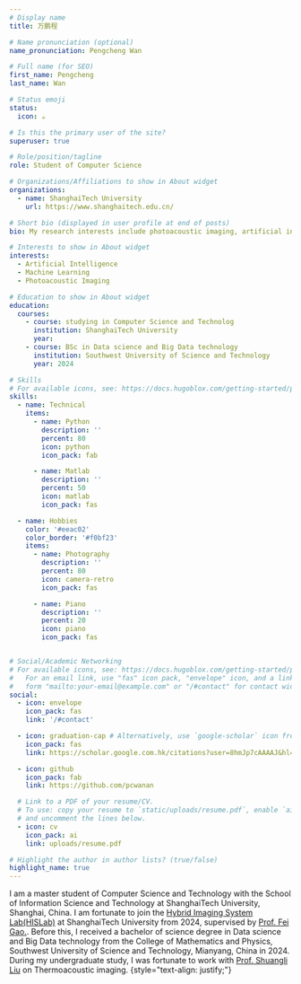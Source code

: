 ```yaml
---
# Display name
title: 万鹏程

# Name pronunciation (optional)
name_pronunciation: Pengcheng Wan

# Full name (for SEO)
first_name: Pengcheng
last_name: Wan

# Status emoji
status:
  icon: ☕️

# Is this the primary user of the site?
superuser: true

# Role/position/tagline
role: Student of Computer Science

# Organizations/Affiliations to show in About widget
organizations:
  - name: ShanghaiTech University
    url: https://www.shanghaitech.edu.cn/

# Short bio (displayed in user profile at end of posts)
bio: My research interests include photoacoustic imaging, artificial intelligencer and machine learning.

# Interests to show in About widget
interests:
  - Artificial Intelligence
  - Machine Learning
  - Photoacoustic Imaging

# Education to show in About widget
education:
  courses:
    - course: studying in Computer Science and Technolog
      institution: ShanghaiTech University
      year: 
    - course: BSc in Data science and Big Data technology
      institution: Southwest University of Science and Technology
      year: 2024

# Skills
# For available icons, see: https://docs.hugoblox.com/getting-started/page-builder/#icons
skills:
  - name: Technical
    items:
      - name: Python
        description: ''
        percent: 80
        icon: python
        icon_pack: fab

      - name: Matlab
        description: ''
        percent: 50
        icon: matlab
        icon_pack: fas

  - name: Hobbies
    color: '#eeac02'
    color_border: '#f0bf23'
    items:
      - name: Photography
        description: ''
        percent: 80
        icon: camera-retro
        icon_pack: fas

      - name: Piano
        description: ''
        percent: 20
        icon: piano
        icon_pack: fas


# Social/Academic Networking
# For available icons, see: https://docs.hugoblox.com/getting-started/page-builder/#icons
#   For an email link, use "fas" icon pack, "envelope" icon, and a link in the
#   form "mailto:your-email@example.com" or "/#contact" for contact widget.
social:
  - icon: envelope
    icon_pack: fas
    link: '/#contact'

  - icon: graduation-cap # Alternatively, use `google-scholar` icon from `ai` icon pack
    icon_pack: fas
    link: https://scholar.google.com.hk/citations?user=8hmJp7cAAAAJ&hl=zh-CN

  - icon: github
    icon_pack: fab
    link: https://github.com/pcwanan

  # Link to a PDF of your resume/CV.
  # To use: copy your resume to `static/uploads/resume.pdf`, enable `ai` icons in `params.yaml`,
  # and uncomment the lines below.
  - icon: cv
    icon_pack: ai
    link: uploads/resume.pdf

# Highlight the author in author lists? (true/false)
highlight_name: true
---
```


I am a master student of Computer Science and Technology with the School of Information Science and Technology at ShanghaiTech University, Shanghai, China. I am fortunate to join the [Hybrid Imaging System Lab(HISLab)](http://www.hislab.cn/) at ShanghaiTech University from 2024, supervised by [Prof. Fei Gao.](https://sist.shanghaitech.edu.cn/gaofei/main.htm). Before this, I received a bachelor of science degree in Data science and Big Data technology from the College of Mathematics and Physics, Southwest University of Science and Technology, Mianyang, China in 2024. During my undergraduate study, I was fortunate to work with [Prof. Shuangli Liu](https://info.swust.edu.cn/index.php?a=index&f=tc&aid=277&id=21) on Thermoacoustic imaging.
{style="text-align: justify;"}
